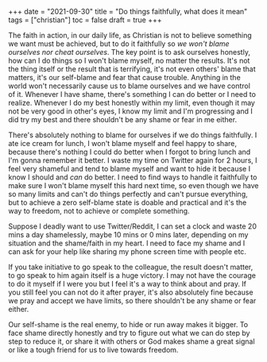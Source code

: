 +++ 
date = "2021-09-30"
title = "Do things faithfully, what does it mean"
tags = ["christian"]
toc = false
draft = true
+++

The faith in action, in our daily life, as Christian is not to believe something we want must be achieved, but to do it faithfully so *we won't blame ourselves nor cheat ourselves*. The key point is to ask ourselves honestly, how can I do things so I won't blame myself, no matter the results. It's not the thing itself or the result that is terrifying, it's not even others' blame that matters, it's our self-blame and fear that cause trouble. Anything in the world won't necessarily cause us to blame ourselves and we have control of it. Whenever I have shame, there's something I can do better or I need to realize. Whenever I do my best honestly within my limit, even though it may not be very good in other's eyes, I know my limit and I'm progressing and I did try my best and there shouldn't be any shame or fear in me either.

There's absolutely nothing to blame for ourselves if we do things faithfully. I ate ice cream for lunch, I won't blame myself and feel happy to share, because there's nothing I could do better when I forgot to bring lunch and I'm gonna remember it better. I waste my time on Twitter again for 2 hours, I feel very shameful and tend to blame myself and want to hide it because I know I should and *can* do better. I need to find ways to handle it faithfully to make sure I won't blame myself this hard next time, so even though we have so many limits and can't do things perfectly and can't pursue everything, but to achieve a zero self-blame state is doable and practical and it's the way to freedom, not to achieve or complete something.

Suppose I deadly want to use Twitter/Reddit, I can set a clock and waste 20 mins a day shamelessly, maybe 10 mins or 0 mins later, depending on my situation and the shame/faith in my heart. I need to face my shame and I can ask for your help like sharing my phone screen time with people etc. 

If you take initiative to go speak to the colleague, the result doesn't matter, to go speak to him again itself is a huge victory. I may not have the courage to do it myself if I were you but I feel it's a way to think about and pray. If you still feel you can not do it after prayer, it's also absolutely fine because we pray and accept we have limits, so there shouldn't be any shame or fear either.

Our self-shame is the real enemy, to hide or run away makes it bigger. To face shame directly honestly and try to figure out what we can do step by step to reduce it, or share it with others or God makes shame a great signal or like a tough friend for us to live towards freedom.

